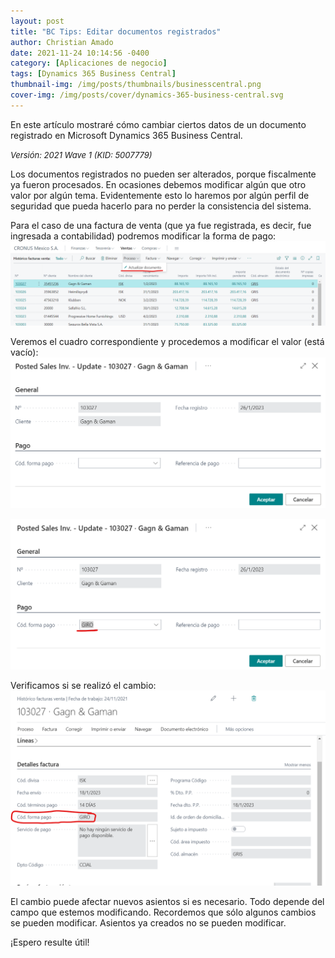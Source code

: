 ```yaml
---
layout: post
title: "BC Tips: Editar documentos registrados"
author: Christian Amado
date: 2021-11-24 10:14:56 -0400
category: [Aplicaciones de negocio]
tags: [Dynamics 365 Business Central]
thumbnail-img: /img/posts/thumbnails/businesscentral.png
cover-img: /img/posts/cover/dynamics-365-business-central.svg
---
```


En este artículo mostraré cómo cambiar ciertos datos de un documento registrado en Microsoft Dynamics 365 Business Central.

<!--more-->
*<font size="2">Versión: 2021 Wave 1 (KID: 5007779)</font>*

Los documentos registrados no pueden ser alterados, porque fiscalmente ya fueron procesados. En ocasiones debemos modificar algún que otro valor por algún tema. Evidentemente esto lo haremos por algún perfil de seguridad que pueda hacerlo para no perder la consistencia del sistema.  

Para el caso de una factura de venta (que ya fue registrada, es decir, fue ingresada a contabilidad) podremos modificar la forma de pago:  
![](/img/posts/2021/11/24/Registro1.png)  

Veremos el cuadro correspondiente y procedemos a modificar el valor (está vacío):  
![](/img/posts/2021/11/24/Registro2.png)  

![](/img/posts/2021/11/24/Registro3.png)  

Verificamos si se realizó el cambio:  
![](/img/posts/2021/11/24/Registro4.png)  

El cambio puede afectar nuevos asientos si es necesario. Todo depende del campo que estemos modificando. Recordemos que sólo algunos cambios se pueden modificar. Asientos ya creados no se pueden modificar.  

¡Espero resulte útil!
